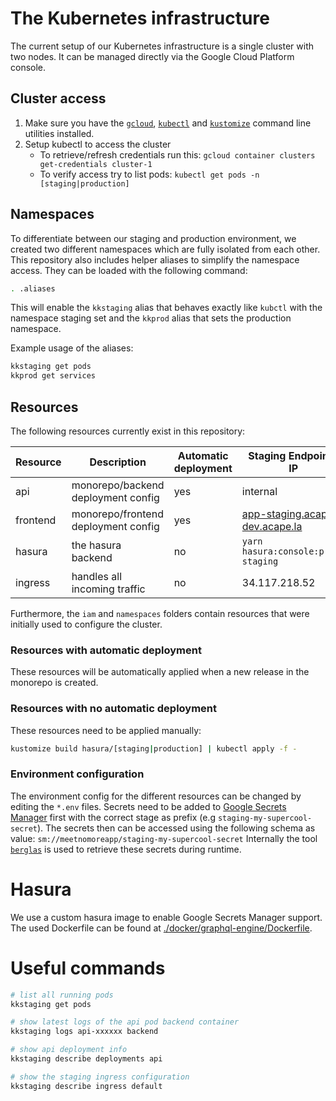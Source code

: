 # The Kubernetes infrastructure

The current setup of our Kubernetes infrastructure is a single cluster with two nodes. It can be managed directly via the Google Cloud Platform console.

## Cluster access

1. Make sure you have the [`gcloud`](https://cloud.google.com/sdk/docs/install), [`kubectl`](https://kubernetes.io/docs/tasks/tools/) and [`kustomize`](https://kubectl.docs.kubernetes.io/installation/kustomize/) command line utilities installed.
2. Setup kubectl to access the cluster
   - To retrieve/refresh credentials run this: `gcloud container clusters get-credentials cluster-1`
   - To verify access try to list pods: `kubectl get pods -n [staging|production]`

## Namespaces

To differentiate between our staging and production environment, we created two different namespaces which are fully isolated from each other.
This repository also includes helper aliases to simplify the namespace access. They can be loaded with the following command:

```bash
. .aliases
```

This will enable the `kkstaging` alias that behaves exactly like `kubctl` with the namespace staging set and the `kkprod` alias that sets the production namespace.

Example usage of the aliases:

```bash
kkstaging get pods
kkprod get services
```

## Resources

The following resources currently exist in this repository:

| Resource | Description                         | Automatic deployment | Staging Endpoint / IP                                                                        | Production Endpoint / IP                     |
| -------- | ----------------------------------- | -------------------- | -------------------------------------------------------------------------------------------- | -------------------------------------------- |
| api      | monorepo/backend deployment config  | yes                  | internal                                                                                     | internal                                     |
| frontend | monorepo/frontend deployment config | yes                  | [app-staging.acape.la](https://app-staging.acape.la)<br>[dev.acape.la](https://dev.acape.la) | [app.acape.la](https://app.acape.la)         |
| hasura   | the hasura backend                  | no                   | `yarn hasura:console:proxy staging`                                                          | `yarn hasura:console:proxy production`       |
| ingress  | handles all incoming traffic        | no                   | 34.117.218.52                                                                                | 35.241.35.179                                |

Furthermore, the `iam` and `namespaces` folders contain resources that were initially used to configure the cluster.

### Resources with automatic deployment

These resources will be automatically applied when a new release in the monorepo is created.

### Resources with no automatic deployment

These resources need to be applied manually:

```bash
kustomize build hasura/[staging|production] | kubectl apply -f -
```

### Environment configuration

The environment config for the different resources can be changed by editing the `*.env` files.
Secrets need to be added to [Google Secrets Manager](https://console.cloud.google.com/security/secret-manager?orgonly=true&project=meetnomoreapp&supportedpurview=organizationId) first with the correct stage as prefix (e.g `staging-my-supercool-secret`).
The secrets then can be accessed using the following schema as value: `sm://meetnomoreapp/staging-my-supercool-secret`
Internally the tool [`berglas`](https://github.com/GoogleCloudPlatform/berglas) is used to retrieve these secrets during runtime.

# Hasura

We use a custom hasura image to enable Google Secrets Manager support. The used Dockerfile can be found at [./docker/graphql-engine/Dockerfile](./docker/graphql-engine/Dockerfile).

# Useful commands

```bash
# list all running pods
kkstaging get pods

# show latest logs of the api pod backend container
kkstaging logs api-xxxxxx backend

# show api deployment info
kkstaging describe deployments api

# show the staging ingress configuration
kkstaging describe ingress default
```
